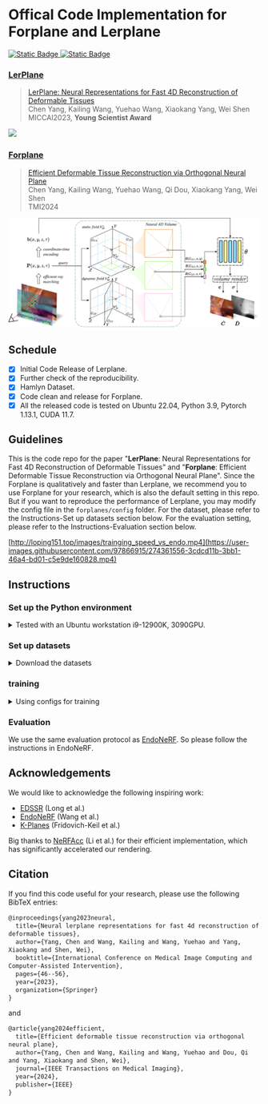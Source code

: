 # Offical Code Implementation for Forplane and Lerplane

<p>
<a href="https://arxiv.org/abs/2305.19906"> <img alt="Static Badge" src="https://img.shields.io/badge/Lerplane-2305.19906-b31b1b?style=flat&logo=arxiv&logoColor=red&link=https%3A%2F%2Farxiv.org%2Fabs%2F2305.19906"> </a>
<a href="https://arxiv.org/abs/2312.15253"> <img alt="Static Badge" src="https://img.shields.io/badge/Forplane-2312.15253-b31b1b?style=flat&logo=arxiv&logoColor=red&link=https%3A%2F%2Farxiv.org%2Fabs%2F2312.15253"> </a>
</p>


### [LerPlane](https://arxiv.org/pdf/2305.19906.pdf)

> [LerPlane: Neural Representations for Fast 4D Reconstruction of Deformable Tissues](https://arxiv.org/pdf/2305.19906.pdf) \
> Chen Yang, Kailing Wang, Yuehao Wang, Xiaokang Yang, Wei Shen \
> MICCAI2023, **Young Scientist Award**

![](forplanes/images/overview.png)

### [Forplane](https://arxiv.org/pdf/2312.15253.pdf)

> [Efficient Deformable Tissue Reconstruction via Orthogonal Neural Plane](https://arxiv.org/pdf/2312.15253.pdf) \
> Chen Yang, Kailing Wang, Yuehao Wang, Qi Dou, Xiaokang Yang, Wei Shen \
> TMI2024

![](forplanes/images/overview2.jpeg)

## Schedule
- [x] Initial Code Release of Lerplane.
- [x] Further check of the reproducibility.
- [x] Hamlyn Dataset.
- [x] Code clean and release for Forplane.
- [x] All the released code is tested on Ubuntu 22.04, Python 3.9, Pytorch 1.13.1, CUDA 11.7.

## Guidelines
This is the code repo for the paper "**LerPlane**: Neural Representations for Fast 4D Reconstruction of Deformable Tissues" and "**Forplane**: Efficient Deformable Tissue Reconstruction via Orthogonal Neural Plane". Since the Forplane is qualitatively and faster than Lerplane, we recommend you to use Forplane for your research, which is also the default setting in this repo. But if you want to reproduce the performance of Lerplane, you may modify the config file in the `forplanes/config` folder. For the dataset, please refer to the Instructions-Set up datasets section below. For the evaluation setting, please refer to the Instructions-Evaluation section below. 

<!-- ## Introduction
Reconstructing deformable tissues from endoscopic stereo videos in robotic surgery is crucial for various clinical applications. However, existing methods relying only on implicit representations are computationally expensive and require dozens of hours, which limits further practical applications. To address this challenge, we introduce LerPlane, a novel method for fast and accurate reconstruction of surgical scenes under a single-viewpoint setting. LerPlane treats surgical procedures as 4D volumes and factorizes them into explicit 2D planes of static and dynamic fields, leading to a compact memory footprint and significantly accelerated optimization. The efficient factorization is accomplished by fusing features obtained through linear interpolation of each plane and enabling the use of lightweight neural networks to model surgical scenes. Besides, LerPlane shares static fields, significantly reducing the workload of dynamic tissue modeling. We also propose a novel sample scheme to boost optimization and improve performance in regions with tool occlusion and large motions. Experiments on DaVinci robotic surgery videos demonstrate that LerPlane accelerates optimization by over 100× while maintaining high quality across various non-rigid deformations, showing significant promise for future intraoperative surgery applications. -->

[http://loping151.top/images/trainging_speed_vs_endo.mp4](https://user-images.githubusercontent.com/97866915/274361556-3cdcd11b-3bb1-46a4-bd01-c5e9de160828.mp4)

## Instructions

### Set up the Python environment
<details> <summary>Tested with an Ubuntu workstation i9-12900K, 3090GPU.</summary>

```
conda create -n lerplane python=3.9
conda activate lerplane
pip install -r requirements.txt
pip install git+https://github.com/NVlabs/tiny-cuda-nn/#subdirectory=bindings/torch 
```
We notice tiny-cuda-nn is sometimes not compilable on some latest GPUs like RTX4090(tested 2023.1). If you found `OSError` while installing tiny-cuda-nn, you can refer to this [issue](https://github.com/NVlabs/tiny-cuda-nn/issues/245) or this [article](https://zhuanlan.zhihu.com/p/643834111). We've successfully built the same env on an Ubuntu 22.04 workstation i7-13700K, 4090GPU with the commands above.
</details>

### Set up datasets
<details> <summary>Download the datasets</summary> 

Please download the dataset from [EndoNeRF](https://github.com/med-air/EndoNeRF) 

Download the Hamlyn dataset used in Forplane: [hamlyn_forplane](https://download.loping151.com/hamlyn_forplane)

To use the example config, organize your data like:
```
data
| - endonerf_full_datasets
|   | - cutting_tissues_twice
|   | - pushing_soft_tissues
| - hamlyn_forplane
|   | - hamlyn1
|   | - hamlyn2
| - YourCustomDatasets
```

If you want to generate your own dataset, we strongly recommend you to undisort the images first since most endoscopic images are distorted. You can use the `cv2.undistort` function in OpenCV to do this. And we also recommend you to use video-based SAM model to generate the masks of instruments for consistency.


</details>

### training
<details> <summary>Using configs for training</summary> 

Ferplane uses configs to control the training process. The example configs are stored in the `forplanes/config` folder. To run Lerplane, you need to modify the config according to the paper, but we recommend you use Forplane.
To train a model, run the following command:
```
export CUDA_VISIBLE_DEVICES=0
PYTHONPATH='.' python forplanes/main.py --config-path forplanes/config/example-9k.py
```
</details>

### Evaluation
We use the same evaluation protocol as [EndoNeRF](https://github.com/med-air/EndoNeRF). So please follow the instructions in EndoNeRF.

## Acknowledgements
We would like to acknowledge the following inspiring work:
- [EDSSR](https://arxiv.org/pdf/2107.00229) (Long et al.)
- [EndoNeRF](https://github.com/med-air/EndoNeRF) (Wang et al.)
- [K-Planes](https://sarafridov.github.io/K-Planes/) (Fridovich-Keil et al.)

Big thanks to [NeRFAcc](https://www.nerfacc.com/) (Li et al.) for their efficient implementation, which has significantly accelerated our rendering.

## Citation

If you find this code useful for your research, please use the following BibTeX entries:

```
@inproceedings{yang2023neural,
  title={Neural lerplane representations for fast 4d reconstruction of deformable tissues},
  author={Yang, Chen and Wang, Kailing and Wang, Yuehao and Yang, Xiaokang and Shen, Wei},
  booktitle={International Conference on Medical Image Computing and Computer-Assisted Intervention},
  pages={46--56},
  year={2023},
  organization={Springer}
}
```
and
```
@article{yang2024efficient,
  title={Efficient deformable tissue reconstruction via orthogonal neural plane},
  author={Yang, Chen and Wang, Kailing and Wang, Yuehao and Dou, Qi and Yang, Xiaokang and Shen, Wei},
  journal={IEEE Transactions on Medical Imaging},
  year={2024},
  publisher={IEEE}
}
```
